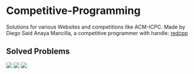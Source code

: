 # Competitive-Programming

Solutions for various Websites and competitions like ACM-ICPC.
Made by Diego Said Anaya Mancilla, a competitive programmer with handle: [redcpp](http://codeforces.com/profile/redcpp)

## Solved Problems
<img src="https://img.shields.io/badge/CodeForces-202-blue.svg">
<img src="https://img.shields.io/badge/UVa-9-orange.svg">

<img src="https://projecteuler.net/profile/redcpp.png">
